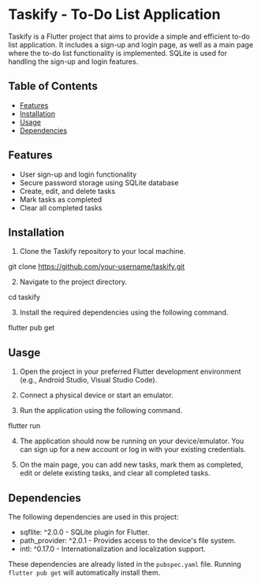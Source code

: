 # Taskify - To-Do List Application

Taskify is a Flutter project that aims to provide a simple and efficient to-do list application. It includes a sign-up and login page, as well as a main page where the to-do list functionality is implemented. SQLite is used for handling the sign-up and login features.

## Table of Contents

- [Features](#features)
- [Installation](#installation)
- [Usage](#usage)
- [Dependencies](#dependencies)

## Features

- User sign-up and login functionality
- Secure password storage using SQLite database
- Create, edit, and delete tasks
- Mark tasks as completed
- Clear all completed tasks


## Installation


1. Clone the Taskify repository to your local machine.

git clone https://github.com/your-username/taskify.git

2. Navigate to the project directory.

cd taskify

3. Install the required dependencies using the following command.

flutter pub get

## Uasge

1. Open the project in your preferred Flutter development environment (e.g., Android Studio, Visual Studio Code).

2. Connect a physical device or start an emulator.

3. Run the application using the following command.

flutter run

4. The application should now be running on your device/emulator. You can sign up for a new account or log in with your existing credentials.

5. On the main page, you can add new tasks, mark them as completed, edit or delete existing tasks, and clear all completed tasks.

## Dependencies

The following dependencies are used in this project:

- sqflite: ^2.0.0 - SQLite plugin for Flutter.
- path_provider: ^2.0.1 - Provides access to the device's file system.
- intl: ^0.17.0 - Internationalization and localization support.

These dependencies are already listed in the `pubspec.yaml` file. Running `flutter pub get` will automatically install them.



